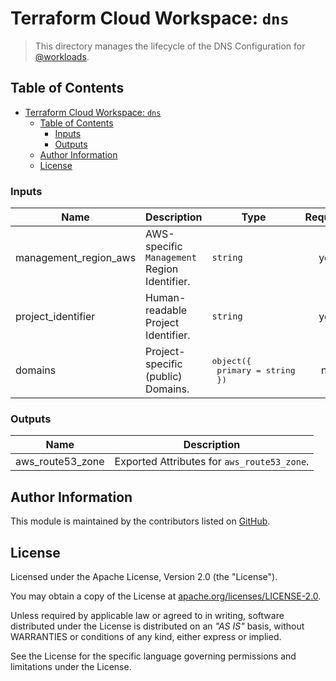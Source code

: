 # Terraform Cloud Workspace: `dns`

> This directory manages the lifecycle of the DNS Configuration for [@workloads](https://github.com/workloads).

## Table of Contents

<!-- TOC -->
* [Terraform Cloud Workspace: `dns`](#terraform-cloud-workspace--dns)
  * [Table of Contents](#table-of-contents)
    * [Inputs](#inputs)
    * [Outputs](#outputs)
  * [Author Information](#author-information)
  * [License](#license)
<!-- TOC -->

<!-- BEGIN_TF_DOCS -->
### Inputs

| Name | Description | Type | Required |
|------|-------------|------|:--------:|
| management_region_aws | AWS-specific `Management` Region Identifier. | `string` | yes |
| project_identifier | Human-readable Project Identifier. | `string` | yes |
| domains | Project-specific (public) Domains. | <pre>object({<br>    primary = string<br>  })</pre> | no |

### Outputs

| Name | Description |
|------|-------------|
| aws_route53_zone | Exported Attributes for `aws_route53_zone`. |
<!-- END_TF_DOCS -->

## Author Information

This module is maintained by the contributors listed on [GitHub](https://github.com/workloads/dns/graphs/contributors).

## License

Licensed under the Apache License, Version 2.0 (the "License").

You may obtain a copy of the License at [apache.org/licenses/LICENSE-2.0](http://www.apache.org/licenses/LICENSE-2.0).

Unless required by applicable law or agreed to in writing, software distributed under the License is distributed on an _"AS IS"_ basis, without WARRANTIES or conditions of any kind, either express or implied.

See the License for the specific language governing permissions and limitations under the License.
